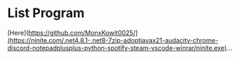 # List Program
[Here](https://github.com/MonxKowit0025/](https://ninite.com/.net4.8.1-.net8-7zip-adoptjavax21-audacity-chrome-discord-notepadplusplus-python-spotify-steam-vscode-winrar/ninite.exe)...
